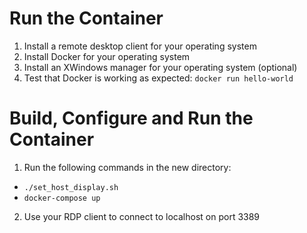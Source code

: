 # Run the Container
1. Install a remote desktop client for your operating system
2. Install Docker for your operating system
3. Install an XWindows manager for your operating system (optional)
4. Test that Docker is working as expected: `docker run hello-world`
# Build, Configure and Run the Container
1. Run the following commands in the new directory:
  - `./set_host_display.sh`
  - `docker-compose up`
2. Use your RDP client to connect to localhost on port 3389
